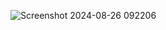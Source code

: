 ![Screenshot 2024-08-26 092206](https://github.com/user-attachments/assets/45516013-1ff8-442c-911d-7d477d638221)
